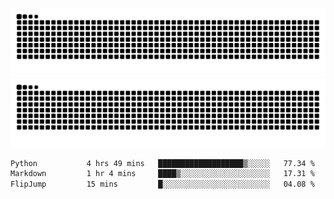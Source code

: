 ![Snake Animation](https://raw.githubusercontent.com/tomhea/tomhea/output/github-contribution-grid-snake-dark.svg#gh-dark-mode-only)
![Snake Animation](https://raw.githubusercontent.com/tomhea/tomhea/output/github-contribution-grid-snake.svg#gh-light-mode-only)

<p></p>

<!--START_SECTION:waka-->

```txt
Python           4 hrs 49 mins   ███████████████████▒░░░░░   77.34 %
Markdown         1 hr 4 mins     ████▒░░░░░░░░░░░░░░░░░░░░   17.31 %
FlipJump         15 mins         █░░░░░░░░░░░░░░░░░░░░░░░░   04.08 %
```

<!--END_SECTION:waka-->
